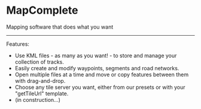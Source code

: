 MapComplete
===========

Mapping software that does what you want

----------------------------

Features:

 - Use KML files - as many as you want! - to store and manage your collection of tracks.
 - Easily create and modify waypoints, segments and road networks.
 - Open multiple files at a time and move or copy features between them with drag-and-drop.
 - Choose any tile server you want, either from our presets or with your "getTileUrl" template.
 - (in construction...)
